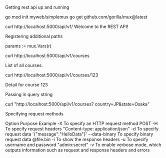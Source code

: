 Getting rest api up and running

go mod init myweb/simplemux
go get github.com/gorilla/mux@latest

curl http://localhost:5000/api/v1/
Welcome to the REST API!


Registering additional paths

params := mux.Vars(r)

curl http://localhost:5000/api/v1/courses

List of all courses.

curl http://localhost:5000/api/v1/courses/123

Detail for course 123

Passing in query string

curl "http://localhost:5000/api/v1/courses? country=JP&state=Osaka"

Specifying request methods

Option Purpose Example
-X To specify an HTTP request method POST
-H To specify request headers "Content-type: application/json"
-d To specify request data '{"message":"HelloData"}' --data-binary To specify binary request data @file.bin
-i To show the response headers
-u To specify username and password "admin:secret"
-v To enable verbose mode, which outputs information such as request and response headers and errors